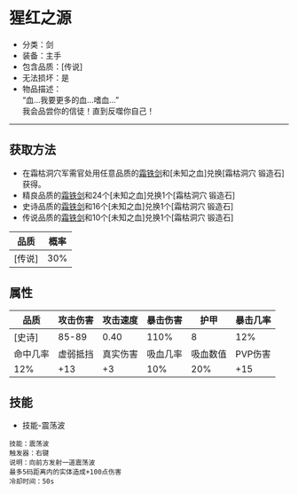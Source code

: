 # 猩红之源
* 分类：剑
* 装备：主手
* 包含品质：[传说]
* 无法损坏：是
* 物品描述：<br/>“血...我要更多的血...嗜血...”<br/>我会品尝你的信徒！直到反噬你自己！
---
## 获取方法
* 在霜枯洞穴军需官处用任意品质的<a href="https://github.com/LeafletXD/Minecraft-Yuanchu-Server-Wiki/blob/main/Wiki/RPG%E9%81%93%E5%85%B7/%E8%BF%91%E6%88%98%E6%AD%A6%E5%99%A8/%E5%89%91/%E9%9C%9C%E9%93%81%E5%89%91.md">霜铁剑<a/>和[未知之血]兑换[霜枯洞穴 锻造石]获得。
* 精良品质的<a href="https://github.com/LeafletXD/Minecraft-Yuanchu-Server-Wiki/blob/main/Wiki/RPG%E9%81%93%E5%85%B7/%E8%BF%91%E6%88%98%E6%AD%A6%E5%99%A8/%E5%89%91/%E9%9C%9C%E9%93%81%E5%89%91.md">霜铁剑<a/>和24个[未知之血]兑换1个[霜枯洞穴 锻造石]
* 史诗品质的<a href="https://github.com/LeafletXD/Minecraft-Yuanchu-Server-Wiki/blob/main/Wiki/RPG%E9%81%93%E5%85%B7/%E8%BF%91%E6%88%98%E6%AD%A6%E5%99%A8/%E5%89%91/%E9%9C%9C%E9%93%81%E5%89%91.md">霜铁剑<a/>和16个[未知之血]兑换1个[霜枯洞穴 锻造石]
* 传说品质的<a href="https://github.com/LeafletXD/Minecraft-Yuanchu-Server-Wiki/blob/main/Wiki/RPG%E9%81%93%E5%85%B7/%E8%BF%91%E6%88%98%E6%AD%A6%E5%99%A8/%E5%89%91/%E9%9C%9C%E9%93%81%E5%89%91.md">霜铁剑<a/>和10个[未知之血]兑换1个[霜枯洞穴 锻造石]

|品质|概率|
|----|----|
|[传说]|30%|
## 属性
|品质|攻击伤害|攻击速度|暴击伤害|护甲|暴击几率|
|----|----|----|----|----|----|
|[史诗]|85-89|0.40|110%|8|12%|
|命中几率|虚弱抵挡|真实伤害|吸血几率|吸血数值|PVP伤害|
|12%|+13|+3|10%|20%|+15|
## 技能
* 技能-震荡波
```
技能：震荡波
触发器：右键
说明：向前方发射一道震荡波
最多5码距离内的实体造成+100点伤害
冷却时间：50s
```
